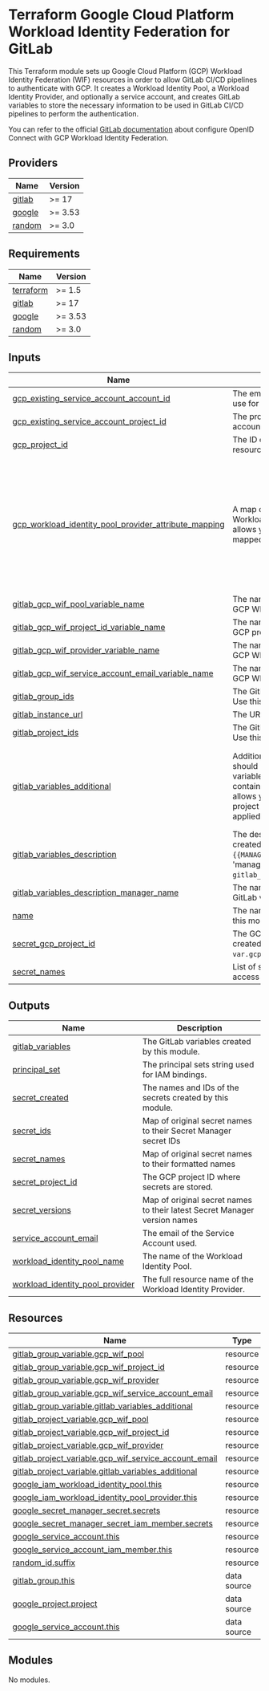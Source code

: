 # Terraform Google Cloud Platform Workload Identity Federation for GitLab

This Terraform module sets up Google Cloud Platform (GCP) Workload Identity Federation (WIF) resources in order to allow GitLab CI/CD pipelines to authenticate with GCP. It creates a Workload Identity Pool, a Workload Identity Provider, and optionally a service account, and creates GitLab variables to store the necessary information to be used in GitLab CI/CD pipelines to perform the authentication.

You can refer to the official [GitLab documentation](https://docs.gitlab.com/ci/cloud_services/google_cloud/) about configure OpenID Connect with GCP Workload Identity Federation.

<!-- BEGIN_TF_DOCS -->
## Providers

| Name | Version |
|------|---------|
| <a name="provider_gitlab"></a> [gitlab](#provider\_gitlab) | >= 17 |
| <a name="provider_google"></a> [google](#provider\_google) | >= 3.53 |
| <a name="provider_random"></a> [random](#provider\_random) | >= 3.0 |

## Requirements

| Name | Version |
|------|---------|
| <a name="requirement_terraform"></a> [terraform](#requirement\_terraform) | >= 1.5 |
| <a name="requirement_gitlab"></a> [gitlab](#requirement\_gitlab) | >= 17 |
| <a name="requirement_google"></a> [google](#requirement\_google) | >= 3.53 |
| <a name="requirement_random"></a> [random](#requirement\_random) | >= 3.0 |

## Inputs

| Name | Description | Type | Default | Required |
|------|-------------|------|---------|:--------:|
| <a name="input_gcp_existing_service_account_account_id"></a> [gcp\_existing\_service\_account\_account\_id](#input\_gcp\_existing\_service\_account\_account\_id) | The email of an existing service account to use for GitLab WIF. | `string` | `null` | no |
| <a name="input_gcp_existing_service_account_project_id"></a> [gcp\_existing\_service\_account\_project\_id](#input\_gcp\_existing\_service\_account\_project\_id) | The project ID of the existing service account to use for GitLab WIF. | `string` | `null` | no |
| <a name="input_gcp_project_id"></a> [gcp\_project\_id](#input\_gcp\_project\_id) | The ID of the project in which to provision resources. | `string` | n/a | yes |
| <a name="input_gcp_workload_identity_pool_provider_attribute_mapping"></a> [gcp\_workload\_identity\_pool\_provider\_attribute\_mapping](#input\_gcp\_workload\_identity\_pool\_provider\_attribute\_mapping) | A map of attribute mappings for the GCP Workload Identity Federation provider. This allows you to customize how attributes are mapped from GitLab to GCP. | `map(string)` | <pre>{<br/>  "attribute.aud": "assertion.aud",<br/>  "attribute.custom_assertion_sub": "assertion.sub",<br/>  "attribute.namespace_id": "assertion.namespace_id",<br/>  "attribute.project_id": "assertion.project_id",<br/>  "attribute.ref": "assertion.ref",<br/>  "attribute.ref_type": "assertion.ref_type",<br/>  "attribute.user_email": "assertion.user_email",<br/>  "google.subject": "assertion.user_email+\"::\"+assertion.project_id+\"::\"+assertion.job_id"<br/>}</pre> | no |
| <a name="input_gitlab_gcp_wif_pool_variable_name"></a> [gitlab\_gcp\_wif\_pool\_variable\_name](#input\_gitlab\_gcp\_wif\_pool\_variable\_name) | The name of the GitLab variable to store the GCP WIF pool name. | `string` | `"GCP_WIF_POOL"` | no |
| <a name="input_gitlab_gcp_wif_project_id_variable_name"></a> [gitlab\_gcp\_wif\_project\_id\_variable\_name](#input\_gitlab\_gcp\_wif\_project\_id\_variable\_name) | The name of the GitLab variable to store the GCP project ID for WIF. | `string` | `"GCP_WIF_PROJECT_ID"` | no |
| <a name="input_gitlab_gcp_wif_provider_variable_name"></a> [gitlab\_gcp\_wif\_provider\_variable\_name](#input\_gitlab\_gcp\_wif\_provider\_variable\_name) | The name of the GitLab variable to store the GCP WIF provider name. | `string` | `"GCP_WIF_PROVIDER"` | no |
| <a name="input_gitlab_gcp_wif_service_account_email_variable_name"></a> [gitlab\_gcp\_wif\_service\_account\_email\_variable\_name](#input\_gitlab\_gcp\_wif\_service\_account\_email\_variable\_name) | The name of the GitLab variable to store the GCP WIF service account email. | `string` | `"GCP_WIF_SERVICE_ACCOUNT_EMAIL"` | no |
| <a name="input_gitlab_group_ids"></a> [gitlab\_group\_ids](#input\_gitlab\_group\_ids) | The GitLab group IDs to allow access from. Use this for group-level access. | `list(number)` | `[]` | no |
| <a name="input_gitlab_instance_url"></a> [gitlab\_instance\_url](#input\_gitlab\_instance\_url) | The URL of your GitLab instance. | `string` | `"https://gitlab.com"` | no |
| <a name="input_gitlab_project_ids"></a> [gitlab\_project\_ids](#input\_gitlab\_project\_ids) | The GitLab project IDs to allow access from. Use this for project-level access. | `list(number)` | `[]` | no |
| <a name="input_gitlab_variables_additional"></a> [gitlab\_variables\_additional](#input\_gitlab\_variables\_additional) | Additional GitLab variables to create. This should be a map where the key is the variable name and the value is an object containing the variable properties. This allows you to define custom variables for project or group where the module is applied. | <pre>map(object({<br/>    value       = string<br/>    protected   = optional(bool, false)<br/>    masked      = optional(bool, false)<br/>    description = optional(string, "Managed by {{MANAGER_NAME}}.")<br/>  }))</pre> | `{}` | no |
| <a name="input_gitlab_variables_description"></a> [gitlab\_variables\_description](#input\_gitlab\_variables\_description) | The description for the GitLab variables created by this module. You can use `{{MANAGER_NAME}}` to include the name of the 'manager' defined in `gitlab_variables_description_manager_name`. | `string` | `"Managed by {{MANAGER_NAME}}."` | no |
| <a name="input_gitlab_variables_description_manager_name"></a> [gitlab\_variables\_description\_manager\_name](#input\_gitlab\_variables\_description\_manager\_name) | The name of the manager to include in the GitLab variable description. | `string` | `"terraform-google-gcp-gitlab-wif module"` | no |
| <a name="input_name"></a> [name](#input\_name) | The name to use for all resources created by this module. | `string` | n/a | yes |
| <a name="input_secret_gcp_project_id"></a> [secret\_gcp\_project\_id](#input\_secret\_gcp\_project\_id) | The GCP project ID where secrets will be created. If not provided, defaults to `var.gcp_project_id`. | `string` | `null` | no |
| <a name="input_secret_names"></a> [secret\_names](#input\_secret\_names) | List of secret names to create and grant access to. | `list(string)` | `[]` | no |

## Outputs

| Name | Description |
|------|-------------|
| <a name="output_gitlab_variables"></a> [gitlab\_variables](#output\_gitlab\_variables) | The GitLab variables created by this module. |
| <a name="output_principal_set"></a> [principal\_set](#output\_principal\_set) | The principal sets string used for IAM bindings. |
| <a name="output_secret_created"></a> [secret\_created](#output\_secret\_created) | The names and IDs of the secrets created by this module. |
| <a name="output_secret_ids"></a> [secret\_ids](#output\_secret\_ids) | Map of original secret names to their Secret Manager secret IDs |
| <a name="output_secret_names"></a> [secret\_names](#output\_secret\_names) | Map of original secret names to their formatted names |
| <a name="output_secret_project_id"></a> [secret\_project\_id](#output\_secret\_project\_id) | The GCP project ID where secrets are stored. |
| <a name="output_secret_versions"></a> [secret\_versions](#output\_secret\_versions) | Map of original secret names to their latest Secret Manager version names |
| <a name="output_service_account_email"></a> [service\_account\_email](#output\_service\_account\_email) | The email of the Service Account used. |
| <a name="output_workload_identity_pool_name"></a> [workload\_identity\_pool\_name](#output\_workload\_identity\_pool\_name) | The name of the Workload Identity Pool. |
| <a name="output_workload_identity_pool_provider"></a> [workload\_identity\_pool\_provider](#output\_workload\_identity\_pool\_provider) | The full resource name of the Workload Identity Provider. |

## Resources

| Name | Type |
|------|------|
| [gitlab_group_variable.gcp_wif_pool](https://registry.terraform.io/providers/gitlabhq/gitlab/latest/docs/resources/group_variable) | resource |
| [gitlab_group_variable.gcp_wif_project_id](https://registry.terraform.io/providers/gitlabhq/gitlab/latest/docs/resources/group_variable) | resource |
| [gitlab_group_variable.gcp_wif_provider](https://registry.terraform.io/providers/gitlabhq/gitlab/latest/docs/resources/group_variable) | resource |
| [gitlab_group_variable.gcp_wif_service_account_email](https://registry.terraform.io/providers/gitlabhq/gitlab/latest/docs/resources/group_variable) | resource |
| [gitlab_group_variable.gitlab_variables_additional](https://registry.terraform.io/providers/gitlabhq/gitlab/latest/docs/resources/group_variable) | resource |
| [gitlab_project_variable.gcp_wif_pool](https://registry.terraform.io/providers/gitlabhq/gitlab/latest/docs/resources/project_variable) | resource |
| [gitlab_project_variable.gcp_wif_project_id](https://registry.terraform.io/providers/gitlabhq/gitlab/latest/docs/resources/project_variable) | resource |
| [gitlab_project_variable.gcp_wif_provider](https://registry.terraform.io/providers/gitlabhq/gitlab/latest/docs/resources/project_variable) | resource |
| [gitlab_project_variable.gcp_wif_service_account_email](https://registry.terraform.io/providers/gitlabhq/gitlab/latest/docs/resources/project_variable) | resource |
| [gitlab_project_variable.gitlab_variables_additional](https://registry.terraform.io/providers/gitlabhq/gitlab/latest/docs/resources/project_variable) | resource |
| [google_iam_workload_identity_pool.this](https://registry.terraform.io/providers/hashicorp/google/latest/docs/resources/iam_workload_identity_pool) | resource |
| [google_iam_workload_identity_pool_provider.this](https://registry.terraform.io/providers/hashicorp/google/latest/docs/resources/iam_workload_identity_pool_provider) | resource |
| [google_secret_manager_secret.secrets](https://registry.terraform.io/providers/hashicorp/google/latest/docs/resources/secret_manager_secret) | resource |
| [google_secret_manager_secret_iam_member.secrets](https://registry.terraform.io/providers/hashicorp/google/latest/docs/resources/secret_manager_secret_iam_member) | resource |
| [google_service_account.this](https://registry.terraform.io/providers/hashicorp/google/latest/docs/resources/service_account) | resource |
| [google_service_account_iam_member.this](https://registry.terraform.io/providers/hashicorp/google/latest/docs/resources/service_account_iam_member) | resource |
| [random_id.suffix](https://registry.terraform.io/providers/hashicorp/random/latest/docs/resources/id) | resource |
| [gitlab_group.this](https://registry.terraform.io/providers/gitlabhq/gitlab/latest/docs/data-sources/group) | data source |
| [google_project.project](https://registry.terraform.io/providers/hashicorp/google/latest/docs/data-sources/project) | data source |
| [google_service_account.this](https://registry.terraform.io/providers/hashicorp/google/latest/docs/data-sources/service_account) | data source |

## Modules

No modules.

<!-- END_TF_DOCS -->
